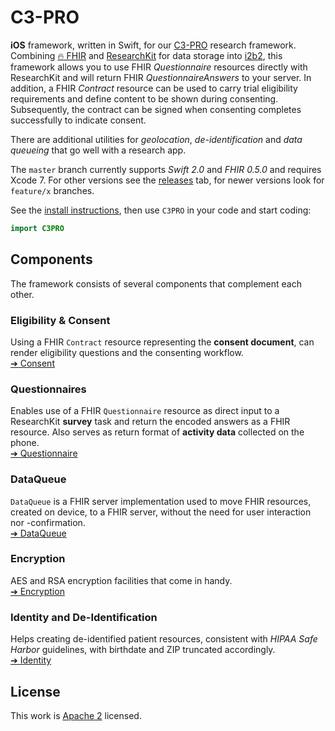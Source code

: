 C3-PRO
======

**iOS** framework, written in Swift, for our [C3-PRO][] research framework.
Combining [🔥 FHIR][fhir] and [ResearchKit][] for data storage into [i2b2][], this framework allows you to use FHIR _Questionnaire_ resources directly with ResearchKit and will return FHIR _QuestionnaireAnswers_ to your server.
In addition, a FHIR _Contract_ resource can be used to carry trial eligibility requirements and define content to be shown during consenting.
Subsequently, the contract can be signed when consenting completes successfully to indicate consent.

There are additional utilities for _geolocation_, _de-identification_ and _data queueing_ that go well with a research app.

The `master` branch currently supports _Swift 2.0_ and _FHIR 0.5.0_ and requires Xcode 7.
For other versions see the [releases](releases) tab, for newer versions look for `feature/x` branches.

See the [install instructions](Install.md), then use `C3PRO` in your code and start coding:

```swift
import C3PRO
```


Components
----------

The framework consists of several components that complement each other.

### Eligibility & Consent

Using a FHIR `Contract` resource representing the **consent document**, can render eligibility questions and the consenting workflow.  
[➔ Consent](Consent)

### Questionnaires

Enables use of a FHIR `Questionnaire` resource as direct input to a ResearchKit **survey** task and return the encoded answers as a FHIR resource.
Also serves as return format of **activity data** collected on the phone.  
[➔ Questionnaire](Questionnaire)

### DataQueue

`DataQueue` is a FHIR server implementation used to move FHIR resources, created on device, to a FHIR server, without the need for user interaction nor -confirmation.  
[➔ DataQueue](DataQueue)

### Encryption

AES and RSA encryption facilities that come in handy.  
[➔ Encryption](Encryption)

### Identity and De-Identification

Helps creating de-identified patient resources, consistent with _HIPAA Safe Harbor_ guidelines, with birthdate and ZIP truncated accordingly.  
[➔ Identity](Identity)


License
-------

This work is [Apache 2](LICENSE.txt) licensed.

[C3-PRO]: http://c3-pro.chip.org
[fhir]: http://hl7.org/fhir/
[researchkit]: http://researchkit.github.io
[i2b2]: https://www.i2b2.org
